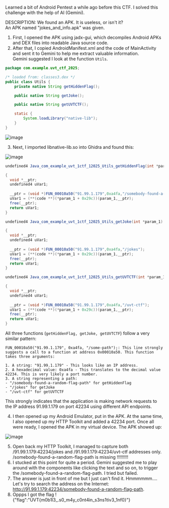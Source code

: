 Learned a bit of Android Pentest a while ago before this CTF. I solved this challenge with the help of AI (Gemini).

DESCRIPTION: We found an APK. It is useless, or isn't it?  
An APK named "jokes_and_info.apk" was given.

1. First, I opened the APK using jadx-gui, which decompiles Android APKs and DEX files into readable Java source code.  
2. After that, I copied AndroidManifest.xml and the code of MainActivity and sent it to Gemini to help me extract valuable information.  
Gemini suggested I look at the function `Utils`.

```java
package com.example.uvt_ctf_2025;

/* loaded from: classes3.dex */
public class Utils {
    private native String getHiddenFlag();

    public native String getJoke();

    public native String getUVTCTF();

    static {
        System.loadLibrary("native-lib");
    }
}
```

![image](https://github.com/user-attachments/assets/b749f2fb-635d-4038-b142-4684b109ecce)

3. Next, I imported libnative-lib.so into Ghidra and found this:
   
![image](https://github.com/user-attachments/assets/4440086c-cd33-4b5d-a98e-97aabec83370)

```java
undefined4 Java_com_example_uvt_1ctf_12025_Utils_getHiddenFlag(int *param_1)

{
  void *__ptr;
  undefined4 uVar1;
  
  __ptr = (void *)FUN_00010a50("91.99.1.179",0xa4fa,"/somebody-found-a-random-flag-path");
  uVar1 = (**(code **)(*param_1 + 0x29c))(param_1,__ptr);
  free(__ptr);
  return uVar1;
}
```

```java
undefined4 Java_com_example_uvt_1ctf_12025_Utils_getJoke(int *param_1)

{
  void *__ptr;
  undefined4 uVar1;
  
  __ptr = (void *)FUN_00010a50("91.99.1.179",0xa4fa,"/jokes");
  uVar1 = (**(code **)(*param_1 + 0x29c))(param_1,__ptr);
  free(__ptr);
  return uVar1;
}
```

```java
undefined4 Java_com_example_uvt_1ctf_12025_Utils_getUVTCTF(int *param_1)

{
  void *__ptr;
  undefined4 uVar1;
  
  __ptr = (void *)FUN_00010a50("91.99.1.179",0xa4fa,"/uvt-ctf");
  uVar1 = (**(code **)(*param_1 + 0x29c))(param_1,__ptr);
  free(__ptr);
  return uVar1;
}
```

All three functions (`getHiddenFlag, getJoke, getUVTCTF`) follow a very similar pattern:

    FUN_00010a50("91.99.1.179", 0xa4fa, "/some-path");: This line strongly suggests a call to a function at address 0x00010a50. This function takes three arguments:
    
    1. A string: "91.99.1.179" - This looks like an IP address.
    2. A hexadecimal value: 0xa4fa - This translates to the decimal value 42234. This is very likely a port number.
    3. A string representing a path:
    - "/somebody-found-a-random-flag-path" for getHiddenFlag
    - "/jokes" for getJoke
    - "/uvt-ctf" for getUVTCTF
This strongly indicates that the application is making network requests to the IP address 91.99.1.179 on port 42234 using different API endpoints.

4. I then opened up my Android Emulator, put in the APK. At the same time, I also opened up my HTTP Toolkit and added a 42234 port. Once all were ready, I opened the APK in my virtual device. The APK showed up:

![image](https://github.com/user-attachments/assets/00353278-3461-4e1b-a234-1f336c4a460a)

5. Open back my HTTP Toolkit, I managed to capture both /91.99.1.179:42234/jokes and /91.99.1.179:42234/uvt-ctf addresses only. /somebody-found-a-random-flag-path is missing !!!!!!!!!
6. I stucked at this point for quite a period. Gemini suggested me to play around with the components like clicking the text and so on, to trigger the /somebody-found-a-random-flag-path. I tried but failed.
7. The answer is just in front of me but I just can't find it. Hmmmmmm.... Let's try to search the address on the Internet: http://91.99.1.179:42234/somebody-found-a-random-flag-path. 
8. Oppps I got the flag ! {"flag":"UVT{m0b1l3_.s0_m4y_c0nt4in_s3ns1tiv3_1nf0}"}
